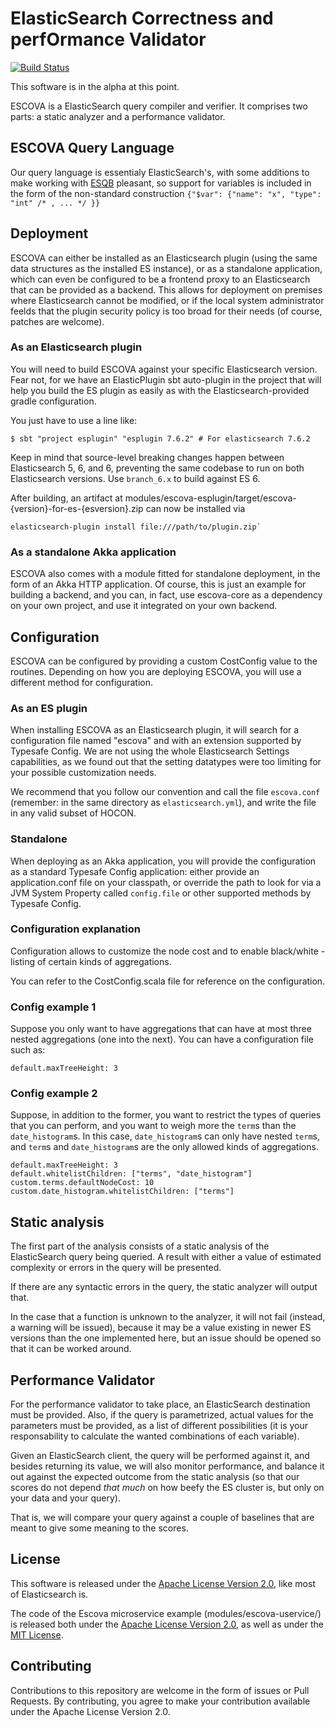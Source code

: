 ElasticSearch Correctness and perfOrmance Validator
===================================================

[![Build Status](https://travis-ci.org/openshine/escova.svg?branch=master)](https://travis-ci.org/openshine/escova)

This software is in the alpha at this point.

ESCOVA is a ElasticSearch query compiler and verifier. It comprises
two parts: a static analyzer and a performance validator.

ESCOVA Query Language
---------------------

Our query language is essentialy ElasticSearch's, with some additions
to make working with [ESQB][esqb] pleasant, so support for variables is
included in the form of the non-standard construction `{"$var":
{"name": "x", "type": "int" /* , ... */ }}`


Deployment
----------

ESCOVA can either be installed as an Elasticsearch plugin (using the
same data structures as the installed ES instance), or as a standalone
application, which can even be configured to be a frontend proxy to an
Elasticsearch that can be provided as a backend. This allows for
deployment on premises where Elasticsearch cannot be modified, or if
the local system administrator feelds that the plugin security policy
is too broad for their needs (of course, patches are welcome).

### As an Elasticsearch plugin

You will need to build ESCOVA against your specific Elasticsearch
version. Fear not, for we have an ElasticPlugin sbt auto-plugin in the
project that will help you build the ES plugin as easily as with the
Elasticsearch-provided gradle configuration.

You just have to use a line like:

    $ sbt "project esplugin" "esplugin 7.6.2" # For elasticsearch 7.6.2

Keep in mind that source-level breaking changes happen between
Elasticsearch 5, 6, and 6, preventing the same codebase to run on both
Elasticsearch versions. Use `branch_6.x` to build against ES 6.

After building, an artifact at
modules/escova-esplugin/target/escova-{version}-for-es-{esversion}.zip
can now be installed via 

    elasticsearch-plugin install file:///path/to/plugin.zip`


### As a standalone Akka application

ESCOVA also comes with a module fitted for standalone deployment, in
the form of an Akka HTTP application. Of course, this is just an
example for building a backend, and you can, in fact, use escova-core
as a dependency on your own project, and use it integrated on your own
backend.


Configuration
-------------

ESCOVA can be configured by providing a custom CostConfig value to the
routines. Depending on how you are deploying ESCOVA, you will use a
different method for configuration. 

### As an ES plugin

When installing ESCOVA as an Elasticsearch plugin, it will search for
a configuration file named "escova" and with an extension supported by
Typesafe Config. We are not using the whole Elasticsearch Settings
capabilities, as we found out that the setting datatypes were too
limiting for your possible customization needs.

We recommend that you follow our convention and call the file
`escova.conf` (remember: in the same directory as
`elasticsearch.yml`), and write the file in any valid subset
of HOCON.

### Standalone

When deploying as an Akka application, you will provide the
configuration as a standard Typesafe Config application: either
provide an application.conf file on your classpath, or override the
path to look for via a JVM System Property called `config.file` or
other supported methods by Typesafe Config.


### Configuration explanation

Configuration allows to customize the node cost and to enable
black/white -listing of certain kinds of aggregations.

You can refer to the CostConfig.scala file for reference on the
configuration.

### Config example 1

Suppose you only want to have aggregations that can have at most three
nested aggregations (one into the next). You can have a configuration
file such as:

    default.maxTreeHeight: 3

### Config example 2

Suppose, in addition to the former, you want to restrict the types of
queries that you can perform, and you want to weigh more the `term`s
than the `date_histogram`s. In this case, `date_histogram`s can only
have nested `term`s, and `term`s and `date_histogram`s are the only
allowed kinds of aggregations.

    default.maxTreeHeight: 3
	default.whitelistChildren: ["terms", "date_histogram"]
	custom.terms.defaultNodeCost: 10
	custom.date_histogram.whitelistChildren: ["terms"]


Static analysis
---------------

The first part of the analysis consists of a static analysis of the
ElasticSearch query being queried. A result with either a value of
estimated complexity or errors in the query will be presented.

If there are any syntactic errors in the query, the static analyzer
will output that.

In the case that a function is unknown to the analyzer, it will not
fail (instead, a warning will be issued), because it may be a value
existing in newer ES versions than the one implemented here, but an
issue should be opened so that it can be worked around.


Performance Validator
---------------------

For the performance validator to take place, an ElasticSearch
destination must be provided. Also, if the query is parametrized,
actual values for the parameters must be provided, as a list of
different possibilities (it is your responsability to calculate the
wanted combinations of each variable).

Given an ElasticSearch client, the query will be performed against it,
and besides returning its value, we will also monitor performance, and
balance it out against the expected outcome from the static analysis
(so that our scores do not depend *that much* on how beefy the ES
cluster is, but only on your data and your query).

That is, we will compare your query against a couple of baselines that
are meant to give some meaning to the scores.


License
-------

This software is released under the [Apache License Version
2.0](https://opensource.org/licenses/Apache-2.0), like most of
Elasticsearch is.

The code of the Escova microservice example (modules/escova-uservice/)
is released both under the [Apache License Version
2.0](https://opensource.org/licenses/Apache-2.0), as well as under the
[MIT License](https://opensource.org/licenses/MIT).

Contributing
------------

Contributions to this repository are welcome in the form of issues
or Pull Requests. By contributing, you agree to make your
contribution available under the Apache License Version 2.0.


  [esqb]: https://github.com/openshine/python-esqb/
